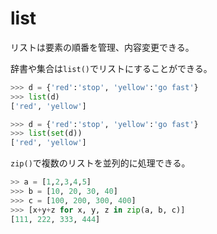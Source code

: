 # list

リストは要素の順番を管理、内容変更できる。

辞書や集合は`list()`でリストにすることができる。

```python
>>> d = {'red':'stop', 'yellow':'go fast'}
>>> list(d)
['red', 'yellow']

>>> d = {'red':'stop', 'yellow':'go fast'}
>>> list(set(d))
['red', 'yellow']
```

`zip()`で複数のリストを並列的に処理できる。

```python
>> a = [1,2,3,4,5]
>>> b = [10, 20, 30, 40]
>>> c = [100, 200, 300, 400]
>>> [x+y+z for x, y, z in zip(a, b, c)]
[111, 222, 333, 444]
```